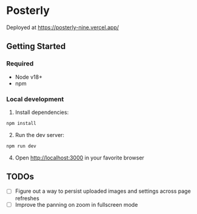 # Posterly

Deployed at https://posterly-nine.vercel.app/

## Getting Started

### Required

- Node v18+ 
- npm

### Local development

1. Install dependencies:
```bash
npm install
```

2. Run the dev server:
```bash
npm run dev
```

4. Open [http://localhost:3000](http://localhost:3000) in your favorite browser

## TODOs

- [ ] Figure out a way to persist uploaded images and settings across page refreshes
- [ ] Improve the panning on zoom in fullscreen mode